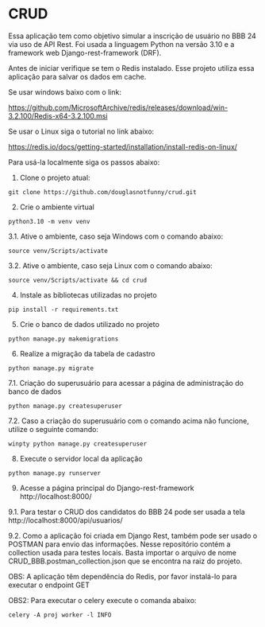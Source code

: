 # CRUD

Essa aplicação tem como objetivo simular a inscrição de usuário no BBB 24 via uso de API Rest. Foi usada a linguagem Python na versão 3.10 e a framework web Django-rest-framework (DRF).

Antes de iniciar verifique se tem o Redis instalado. Esse projeto utiliza essa aplicação para salvar os dados em cache.

Se usar windows baixo com o link:

  https://github.com/MicrosoftArchive/redis/releases/download/win-3.2.100/Redis-x64-3.2.100.msi
  
Se usar o Linux siga o tutorial no link abaixo:

  https://redis.io/docs/getting-started/installation/install-redis-on-linux/
  
Para usá-la localmente siga os passos abaixo:

  1. Clone o projeto atual:
  
    git clone https://github.com/douglasnotfunny/crud.git
  
  2. Crie o ambiente virtual
  
    python3.10 -m venv venv
    
  3.1. Ative o ambiente, caso seja Windows com o comando abaixo:
    
    source venv/Scripts/activate
   
  3.2. Ative o ambiente, caso seja Linux com o comando abaixo:
    
    source venv/Scripts/activate && cd crud
  
  4. Instale as bibliotecas utilizadas no projeto
  
    pip install -r requirements.txt
    
  5. Crie o banco de dados utilizado no projeto
  
    python manage.py makemigrations

  6. Realize a migração da tabela de cadastro
    
    python manage.py migrate
  
  7.1. Criação do superusuário para acessar a página de administração do banco de dados
    
    python manage.py createsuperuser
  
  7.2. Caso a criação do superusuário com o comando acima não funcione, utilize o seguinte comando:
    
    winpty python manage.py createsuperuser
  
  8. Execute o servidor local da aplicação
    
    python manage.py runserver
  
  9. Acesse a página principal do Django-rest-framework http://localhost:8000/
  
  9.1. Para testar o CRUD dos candidatos do BBB 24 pode ser usada a tela http://localhost:8000/api/usuarios/ 
  
  9.2. Como a aplicação foi criada em Django Rest, também pode ser usado o POSTMAN para envio das informações. Nesse repositório contém a collection usada para testes locais. Basta importar o arquivo de nome CRUD_BBB.postman_collection.json que se encontra na raiz do projeto.

  OBS: A aplicação têm dependência do Redis, por favor instalá-lo para executar o endpoint GET
  
  OBS2: Para executar o celery execute o comanda abaixo:
  
    celery -A proj worker -l INFO
